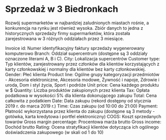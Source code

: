 # Sprzedaż w 3 Biedronkach

Rozwój supermarketów w najbardziej zaludnionych miastach rośnie, a konkurencja na rynku jest również wysoka. Zbiór danych to jedna z historycznych sprzedaży firmy supermarketów, która została zarejestrowana w 3 różnych oddziałach przez 3 miesiące. 

Invoice id: Numer identyfikacyjny faktury sprzedaży wygenerowany komputerowo
Branch: Oddział supercentrum (dostępne są 3 oddziały oznaczone literami A, B i C).
City: Lokalizacja supercentrów
Customer type: Typ klientów, zarejestrowany przez członków dla klientów korzystających z karty członkowskiej i normalny dla klientów bez karty członkowskiej.
Gender: Płeć klienta
Product line: Ogólne grupy kategoryzacji przedmiotów - Akcesoria elektroniczne, Akcesoria modowe, Żywność i napoje, Zdrowie i uroda, Dom i styl życia, Sport i podróże
Unit price: Cena każdego produktu w $
Quantity: Liczba produktów zakupionych przez klienta
Tax: Opłata podatkowa w wysokości 5% dla klienta dokonującego zakupu
Total: Cena całkowita z podatkiem
Date: Data zakupu (rekord dostępny od stycznia 2019 r. do marca 2019 r.)
Time: Czas zakupu (od 10:00 do 21:00)
Payment: Płatność wykorzystana przez klienta do zakupu (dostępne są 3 metody - gotówka, karta kredytowa i portfel elektroniczny)
COGS: Koszt sprzedanych towarów
Gross margin percentage: Procentowa marża brutto
Gross income: Dochód brutto
Rating: Ocena stratyfikacji klientów dotycząca ich ogólnego doświadczenia zakupowego (w skali od 1 do 10)
